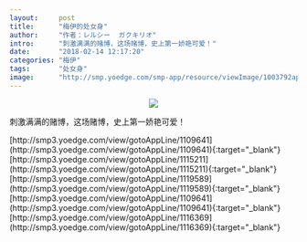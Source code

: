```yaml
---
layout:     post
title:      "梅伊的处女身"
author:     "作者：レルシー  ガクキリオ"
intro:      "刺激满满的赌博，这场赌博，史上第一娇艳可爱！"
date:       "2018-02-14 12:17:20"
categories: "梅伊"
tags:       "处女身"
image:      "http://smp.yoedge.com/smp-app/resource/viewImage/1003792appline.png"
---
```

<div style="text-align: center">
<p><img src="http://smp.yoedge.com/smp-app/resource/viewImage/1003792appline.png"/></p>
</div>
<p class="post-meta">
<span>刺激满满的赌博，这场赌博，史上第一娇艳可爱！</span>
</p>
[http://smp3.yoedge.com/view/gotoAppLine/1109641](http://smp3.yoedge.com/view/gotoAppLine/1109641){:target="_blank"}
[http://smp3.yoedge.com/view/gotoAppLine/1115211](http://smp3.yoedge.com/view/gotoAppLine/1115211){:target="_blank"}
[http://smp3.yoedge.com/view/gotoAppLine/1119589](http://smp3.yoedge.com/view/gotoAppLine/1119589){:target="_blank"}
[http://smp3.yoedge.com/view/gotoAppLine/1109641](http://smp3.yoedge.com/view/gotoAppLine/1109641){:target="_blank"}
[http://smp3.yoedge.com/view/gotoAppLine/1116369](http://smp3.yoedge.com/view/gotoAppLine/1116369){:target="_blank"}


